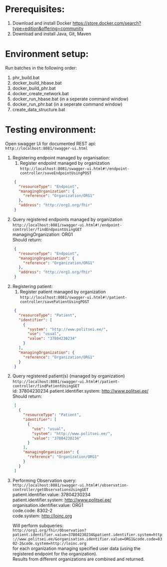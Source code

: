 # Prerequisites:

1. Download and install Docker
https://store.docker.com/search?type=edition&offering=community
2. Download and install Java, Git, Maven

# Environment setup:

Run batches in the following order:
1. phr_build.bat
2. docker_build_hbase.bat
3. docker_build_phr.bat
4. docker_create_network.bat
5. docker_run_hbase.bat (in a seperate command window)
6. docker_run_phr.bat (in a seperate command window)
7. create_data_structure.bat

# Testing environment:
Open swagger Ui for documented REST api:  
`http://localhost:8081/swagger-ui.html`  

1. Registering endpoint managed by organisation:  
   1. Register endpoint managed by organization  
    `http://localhost:8081/swagger-ui.html#!/endpoint-controller/saveEndpointUsingPOST`  
```json
    {
      "resourceType": "Endpoint",
      "managingOrganization": {
        "reference": "Organization/ORG1"
      },
      "address": "http://org1.org/fhir"
    }
```
   2. Query registered endpoints managed by organization  
    `http://localhost:8081/swagger-ui.html#!/endpoint-controller/findEndpointUsingGET`  
    managingOrganization: ORG1  
    Should return:  
```json
    {
      "resourceType": "Endpoint",
      "managingOrganization": {
        "reference": "Organization/ORG1"
      },
      "address": "http://org1.org/fhir"
    }
```
2. Registering patient:  
   1. Register patient managed by organization  
   `http://localhost:8081/swagger-ui.html#!/patient-controller/savePatientUsingPOST`  
```json
    {
      "resourceType": "Patient",
      "identifier": [
        {
          "system": "http://www.politsei.ee/",
          "use": "usual",
          "value": "37804230234"
        }
      ],
      "managingOrganization": {
        "reference": "Organization/ORG1"
      }
    }
```
   2. Query registered patient(s) (managed by organization)  
    `http://localhost:8081/swagger-ui.html#!/patient-controller/findPatientUsingGET`  
	id: 37804230234
	patient.identifier.system: http://www.politsei.ee/
    Should return:
```json
    [
      {
        "resourceType": "Patient",
        "identifier": [
          {
            "use": "usual",
            "system": "http://www.politsei.ee/",
            "value": "37804230234"
          }
        ],
        "managingOrganization": {
          "reference": "Organization/ORG1"
        }
      }
    ]
```
3. Performing Observation query:  
    `http://localhost:8081/swagger-ui.html#!/observation-controller/getObservationsUsingGET`  
	patient.identifier.value: 37804230234  
	patient.identifier.system: http://www.politsei.ee/  
	organisation.identifier.value: ORG1  
	code.code: 8302-2  
	code.system: http://loinc.org  
  
	Will perform subqueries:  
	`http://org1.org/fhir/Observation?patient.identifier.value=37804230234&patient.identifier.system=http://www.politsei.ee/&organisation.identifier.value=ORG1&code.code=8302-2&code.system=http://loinc.org`  
	for each organization managing specified user data (using the registered endpoint for the organization).  
	Results from different organizations are combined and returned.  

